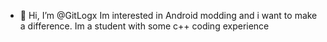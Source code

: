 - 👋 Hi, I’m @GitLogx
Im interested in Android modding and i want to make a difference.
Im a student with some c++ coding experience
<!---
GitLogx/GitLogx is a ✨ special ✨ repository because its `README.md` (this file) appears on your GitHub profile.
You can click the Preview link to take a look at your changes.
--->
